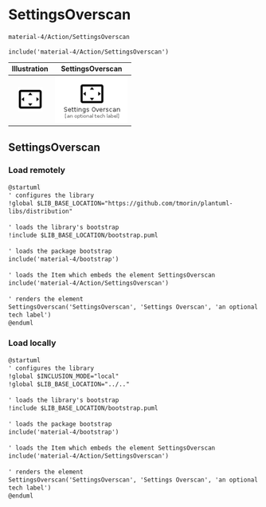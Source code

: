 # SettingsOverscan


```text
material-4/Action/SettingsOverscan
```

```text
include('material-4/Action/SettingsOverscan')
```



| Illustration | SettingsOverscan |
| :---: | :---: |
| ![illustration for Illustration](../../material-4/Action/SettingsOverscan.png) | ![illustration for SettingsOverscan](../../material-4/Action/SettingsOverscan.Local.png) |




## SettingsOverscan

### Load remotely
```plantuml
@startuml
' configures the library
!global $LIB_BASE_LOCATION="https://github.com/tmorin/plantuml-libs/distribution"

' loads the library's bootstrap
!include $LIB_BASE_LOCATION/bootstrap.puml

' loads the package bootstrap
include('material-4/bootstrap')

' loads the Item which embeds the element SettingsOverscan
include('material-4/Action/SettingsOverscan')

' renders the element
SettingsOverscan('SettingsOverscan', 'Settings Overscan', 'an optional tech label')
@enduml
```

### Load locally
```plantuml
@startuml
' configures the library
!global $INCLUSION_MODE="local"
!global $LIB_BASE_LOCATION="../.."

' loads the library's bootstrap
!include $LIB_BASE_LOCATION/bootstrap.puml

' loads the package bootstrap
include('material-4/bootstrap')

' loads the Item which embeds the element SettingsOverscan
include('material-4/Action/SettingsOverscan')

' renders the element
SettingsOverscan('SettingsOverscan', 'Settings Overscan', 'an optional tech label')
@enduml
```

